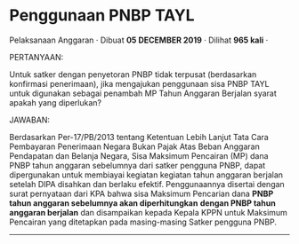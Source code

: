 Penggunaan PNBP TAYL
====================

Pelaksanaan Anggaran · Dibuat **05 DECEMBER 2019** · Dilihat **965 kali** ·

PERTANYAAN:

Untuk satker dengan penyetoran PNBP tidak terpusat (berdasarkan konfirmasi penerimaan), jika mengajukan penggunaan sisa PNBP TAYL untuk digunakan sebagai penambah MP Tahun Anggaran Berjalan syarat apakah yang diperlukan?

JAWABAN:

Berdasarkan Per-17/PB/2013 tentang Ketentuan Lebih Lanjut Tata Cara Pembayaran Penerimaan Negara Bukan Pajak Atas Beban Anggaran Pendapatan dan Belanja Negara, Sisa Maksimum Pencairan (MP) dana PNBP tahun anggaran sebelumnya dari satker pengguna PNBP, dapat dipergunakan untuk membiayai kegiatan kegiatan tahun anggaran berjalan setelah DIPA disahkan dan berlaku efektif. Penggunaannya disertai dengan surat pernyataan dari KPA bahwa sisa Maksimum Pencarian dana **PNBP tahun anggaran sebelumnya akan diperhitungkan** **dengan PNBP tahun anggaran berjalan** dan disampaikan kepada Kepala KPPN untuk Maksimum Pencairan yang ditetapkan pada masing-masing Satker pengguna PNBP.  

  
  
  

* * *